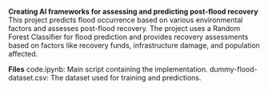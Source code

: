 
**Creating AI frameworks for assessing and predicting post-flood recovery**
This project predicts flood occurrence based on various environmental factors and assesses post-flood recovery. The project uses a Random Forest Classifier for flood prediction and provides recovery assessments based on factors like recovery funds, infrastructure damage, and population affected.


**Files**
code.ipynb: Main script containing the implementation.
dummy-flood-dataset.csv: The dataset used for training and predictions.
